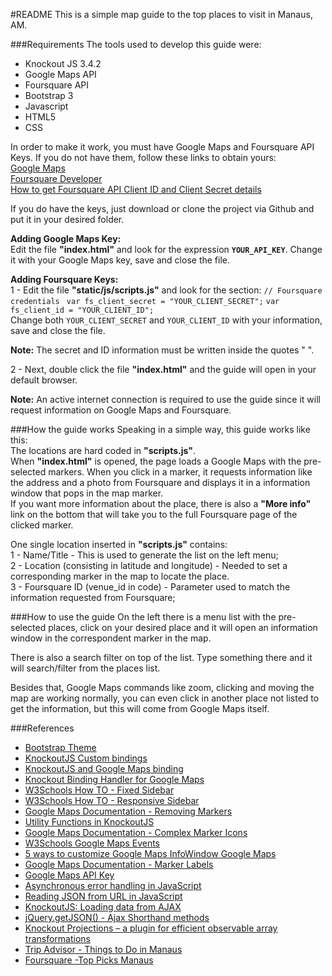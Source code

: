 #README
This is a simple map guide to the top places to visit in Manaus, AM.

###Requirements
The tools used to develop this guide were:  
* Knockout JS 3.4.2  
* Google Maps API  
* Foursquare API  
* Bootstrap 3  
* Javascript  
* HTML5  
* CSS


In order to make it work, you must have Google Maps and Foursquare API Keys.
If you do not have them, follow these links to obtain yours:  
[Google Maps](https://developers.google.com/maps/documentation/javascript/get-api-key)  
[Foursquare Developer](https://developer.foursquare.com/docs/api)  
[How to get Foursquare API Client ID and Client Secret details](https://www.knowband.com/blog/user-manual/get-foursquare-api-client-id-client-secret-details/)  

If you do have the keys, just download or clone the project via Github and put it in your desired folder. 
 
**Adding Google Maps Key:**  
Edit the file **"index.html"** and look for the expression **`YOUR_API_KEY`**. Change it with your Google Maps key, save and close the file.

**Adding Foursquare Keys:**  
1 - Edit the file **"static/js/scripts.js"** and look for the section: 
`// Foursquare credentials ` 
`var fs_client_secret = "YOUR_CLIENT_SECRET";`
`var fs_client_id = "YOUR_CLIENT_ID";`  
Change both `YOUR_CLIENT_SECRET` and `YOUR_CLIENT_ID` with your information, save and close the file.   
 
**Note:** The secret and ID information must be written inside the quotes " ". 

2 - Next, double click the file **"index.html"**  and the guide will open in your default browser.

**Note:** An active internet connection is required to use the guide since it will request information on Google Maps and Foursquare.

###How the guide works
Speaking in a simple way, this guide works like this:  
The locations are hard coded in **"scripts.js"**.  
When **"index.html"** is opened, the page loads a Google Maps with the pre-selected markers. 
When you click in a marker, it requests information like the address and a photo from Foursquare and displays it in a information window that pops in the map marker.  
If you want more information about the place, there is also a **"More info"** link on the bottom that will take you to the full Foursquare page of the clicked marker.

One single location inserted in **"scripts.js"** contains:  
1 - Name/Title - This is used to generate the list on the left menu;  
2 - Location (consisting in latitude and longitude) - Needed to set a corresponding marker in the map to locate the place.  
3 - Foursquare ID (venue_id in code) - Parameter used to match the information requested from Foursquare;

###How to use the guide
On the left there is a menu list with the pre-selected places, click on your desired place and it will open an information window in the correspondent marker in the map.  

There is also a search filter on top of the list. Type something there and it will search/filter from the places list. 

Besides that, Google Maps commands like zoom, clicking and moving the map are working normally, you can even click in another place not listed to get the information, but this will come from Google Maps itself.  


###References
* [Bootstrap Theme](https://startbootstrap.com/template-overviews/resume/)
* [KnockoutJS Custom bindings](https://knockoutjs.com/documentation/custom-bindings.html)
* [KnockoutJS and Google Maps binding](http://www.hoonzis.com/knockoutjs-and-google-maps-binding/)
* [Knockout Binding Handler for Google Maps](https://testasoftware.com/knockout-binding-handler-for-google-maps)
* [W3Schools How TO - Fixed Sidebar](https://www.w3schools.com/howto/howto_css_fixed_sidebar.asp)
* [W3Schools How TO - Responsive Sidebar](https://www.w3schools.com/howto/howto_css_sidebar_responsive.asp)
* [Google Maps Documentation - Removing Markers](https://developers.google.com/maps/documentation/javascript/examples/marker-remove)
* [Utility Functions in KnockoutJS](http://www.knockmeout.net/2011/04/utility-functions-in-knockoutjs.html)
* [Google Maps Documentation - Complex Marker Icons](https://developers.google.com/maps/documentation/javascript/examples/icon-complex)
* [W3Schools Google Maps Events](https://www.w3schools.com/graphics/google_maps_events.asp)
* [5 ways to customize Google Maps InfoWindow
Google Maps](http://en.marnoto.com/2014/09/5-formas-de-personalizar-infowindow.html)
* [Google Maps Documentation - Marker Labels](https://developers.google.com/maps/documentation/javascript/examples/marker-labels)
* [Google Maps API Key](https://developers.google.com/maps/documentation/javascript/get-api-key)
* [Asynchronous error handling in JavaScript](https://ruben.verborgh.org/blog/2012/12/31/asynchronous-error-handling-in-javascript/)
* [Reading JSON from URL in JavaScript](http://zetcode.com/articles/javascriptjsonurl/)
* [KnockoutJS: Loading data from AJAX](https://gistpages.com/posts/knockoutjs_loading_data_from_ajax)
* [jQuery.getJSON() - Ajax Shorthand methods](http://api.jquery.com/jQuery.getJSON/)
* [Knockout Projections – a plugin for efficient observable array transformations](http://blog.stevensanderson.com/2013/12/03/knockout-projections-a-plugin-for-efficient-observable-array-transformations/)
* [Trip Advisor - Things to Do in Manaus](https://www.tripadvisor.com/Attractions-g303235-Activities-Manaus_Amazon_River_State_of_Amazonas.html)
* [Foursquare -Top Picks Manaus](https://foursquare.com/explore?mode=url&near=Manaus%2C%20AM%2C%20Brazil&nearGeoId=72057594041591453&q=Top%20Picks)